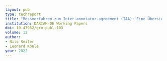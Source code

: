 ```yaml
---
layout: pub
type: techreport
title: "Messverfahren zum Inter-annotator-agreement (IAA): Eine Übersicht"
institution: DARIAH-DE Working Papers
doi: 10.47952/gro-publ-103
volume: 12
author:
- Nils Reiter
- Leonard Konle
year: 2022
---
```

